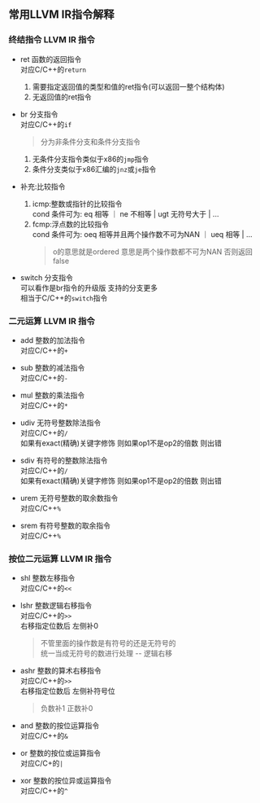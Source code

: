 ## 常用LLVM IR指令解释

### 终结指令 LLVM IR 指令

- ret 函数的返回指令<br>
    对应C/C++的`return`<br>
    1. 需要指定返回值的类型和值的ret指令(可以返回一整个结构体)
    2. 无返回值的ret指令

- br 分支指令<br>
    对应C/C++的`if`<br>
    > 分为非条件分支和条件分支指令
    1. 无条件分支指令类似于x86的`jmp`指令
    2. 条件分支类似于x86汇编的`jnz`或`je`指令

- 补充:比较指令 
    1. icmp:整数或指针的比较指令<br>
        cond 条件可为: eq 相等 ｜ ne 不相等 | ugt 无符号大于 | ...
    2. fcmp:浮点数的比较指令<br>
        cond 条件可为: oeq 相等并且两个操作数不可为NAN ｜ ueq 相等 | ...<br>
        > o的意思就是ordered 意思是两个操作数都不可为NAN 否则返回false

- switch 分支指令<br>
    可以看作是br指令的升级版 支持的分支更多<br>
    相当于C/C++的`switch`指令<br>

### 二元运算 LLVM IR 指令

- add 整数的加法指令<br>
    对应C/C++的`+`

- sub 整数的减法指令<br>
    对应C/C++的`-`

- mul 整数的乘法指令<br>
    对应C/C++的`*`

- udiv 无符号整数除法指令<br>
    对应C/C++的`/`<br>
    如果有exact(精确)关键字修饰 则如果op1不是op2的倍数 则出错

- sdiv 有符号的整数除法指令<br>
    对应C/C++的`/`<br>
    如果有exact(精确)关键字修饰 则如果op1不是op2的倍数 则出错

- urem 无符号整数的取余数指令<br>
    对应C/C++`%`

- srem 有符号整数的取余指令<br>
    对应C/C++`%`

### 按位二元运算 LLVM IR 指令

- shl 整数左移指令<br>
    对应C/C++的`<<`

- lshr 整数逻辑右移指令<br>
    对应C/C++的`>>`<br>
    右移指定位数后 左侧补0
    > 不管里面的操作数是有符号的还是无符号的 <br>
    > 统一当成无符号的数进行处理 -- 逻辑右移

- ashr 整数的算术右移指令<br>
    对应C/C++的`>>`<br>
    右移指定位数后 左侧补符号位<br>
    > 负数补1 正数补0

- and 整数的按位运算指令<br>
    对应C/C++的`&`

- or 整数的按位或运算指令<br>
    对应C/C+的`|`

- xor 整数的按位异或运算指令<br>
    对应C/C++的`^`
